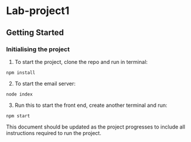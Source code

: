 # Lab-project1

## Getting Started

### Initialising the project

1. To start the project, clone the repo and run in terminal:

`npm install`

2. To start the email server:

`node index`

3. Run this to start the front end, create another terminal and run:

`npm start`

This document should be updated as the project progresses to include all
instructions required to run the project.
